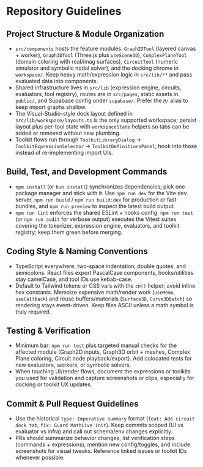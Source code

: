 # Repository Guidelines

## Project Structure & Module Organization
- `src/components` hosts the feature modules: `Graph2DTool` (layered canvas + worker), `Graph3DTool` (Three.js plus `useScene3D`), `ComplexPlaneTool` (domain coloring with real/imag surfaces), `CircuitTool` (numeric simulator and symbolic nodal solver), and the docking chrome in `workspace/`. Keep heavy math/expression logic in `src/lib/**` and pass evaluated data into components.
- Shared infrastructure lives in `src/lib` (expression engine, circuits, evaluators, tool registry), routes are in `src/pages`, static assets in `public/`, and Supabase config under `supabase/`. Prefer the `@/` alias to keep import graphs shallow.
- The Visual-Studio-style dock layout defined in `src/lib/workspace/layouts.ts` is the only supported workspace; persist layout plus per-tool state with `workspaceState` helpers so tabs can be added or removed without new plumbing.
- Toolkit flows run through `ToolkitLibraryDialog` -> `ToolkitExpressionSelector` -> `ToolkitDefinitionsPanel`; hook into those instead of re-implementing import UIs.

## Build, Test, and Development Commands
- `npm install` (or `bun install`) synchronizes dependencies; pick one package manager and stick with it. Use `npm run dev` for the Vite dev server, `npm run build` / `npm run build:dev` for production or fast bundles, and `npm run preview` to inspect the latest build output.
- `npm run lint` enforces the shared ESLint + hooks config. `npm run test` (or `npm run audit` for verbose output) executes the Vitest suites covering the tokenizer, expression engine, evaluators, and toolkit registry; keep them green before merging.

## Coding Style & Naming Conventions
- TypeScript everywhere, two-space indentation, double quotes, and semicolons. React files export PascalCase components, hooks/utilities stay camelCase, and tool IDs use kebab-case.
- Default to Tailwind tokens or CSS vars with the `cn()` helper; avoid inline hex constants. Memoize expensive math/render work (`useMemo`, `useCallback`) and reuse buffers/materials (`Surface3D`, `Curve3DBatch`) so rendering stays event-driven. Keep files ASCII unless a math symbol is truly required.

## Testing & Verification
- Minimum bar: `npm run test` plus targeted manual checks for the affected module (Graph2D inputs, Graph3D orbit + meshes, Complex Plane coloring, Circuit node playback/export). Add colocated tests for new evaluators, workers, or symbolic solvers.
- When touching UI/render flows, document the expressions or toolkits you used for validation and capture screenshots or clips, especially for docking or toolkit UX updates.

## Commit & Pull Request Guidelines
- Use the historical `type: Imperative summary` format (`feat: Add circuit dock tab`, `fix: Guard MathLive init`). Keep commits scoped (UI vs evaluator vs infra) and call out schema/env changes explicitly.
- PRs should summarize behavior changes, list verification steps (commands + expressions), mention new config/toggles, and include screenshots for visual tweaks. Reference linked issues or toolkit IDs whenever possible.